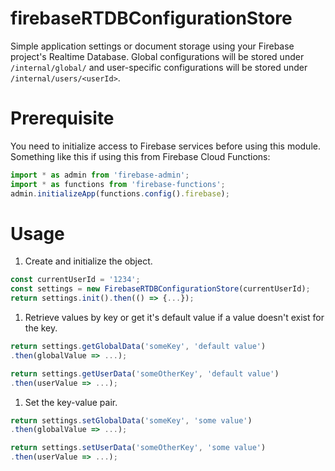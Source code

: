 # firebaseRTDBConfigurationStore
Simple application settings or document storage using your Firebase project's Realtime Database.  Global configurations will be stored under `/internal/global/` and user-specific configurations will be stored under `/internal/users/<userId>`.

# Prerequisite
You need to initialize access to Firebase services before using this module.  Something like this if using this from Firebase Cloud Functions:

```ts
import * as admin from 'firebase-admin';
import * as functions from 'firebase-functions';
admin.initializeApp(functions.config().firebase);
```

# Usage
1. Create and initialize the object.
 
 ```ts
 const currentUserId = '1234';
 const settings = new FirebaseRTDBConfigurationStore(currentUserId);
 return settings.init().then(() => {...});
 ```

1. Retrieve values by key or get it's default value if a value doesn't exist for the key.

```ts
return settings.getGlobalData('someKey', 'default value')
.then(globalValue => ...);
```
```ts
return settings.getUserData('someOtherKey', 'default value')
.then(userValue => ...);
```

1. Set the key-value pair.

```ts
return settings.setGlobalData('someKey', 'some value')
.then(globalValue => ...);
```
```ts
return settings.setUserData('someOtherKey', 'some value')
.then(userValue => ...);
```